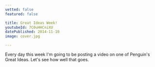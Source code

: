 ```yaml
---
vetted: false
featured: false

title: Great Ideas Week!
youtubeId: 7C0uHHCniXU
datePublished: 2014-11-10
image: cover.jpg

---
```


Every day this week I'm going to be posting a video on one of Penguin's Great Ideas. Let's see how well that goes.
